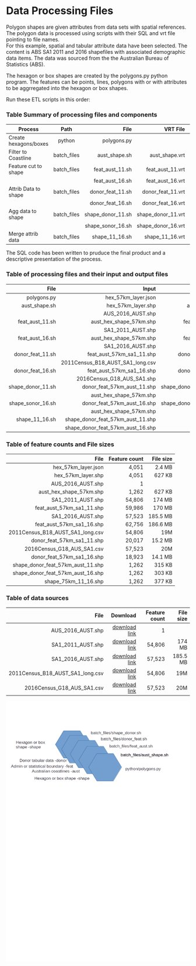 # Data Processing Files
Polygon shapes are given attributes from data sets with spatial references. The polygon data is processed using scripts with their SQL and vrt file pointing to file names.  
For this example, spatial and tabular attribute data have been selected. The content is ABS SA1 2011 and 2016 shapefiles with associated demographic data items. The data was sourced from the the Australian Bureau of Statistics (ABS).

The hexagon or box shapes are created by the polygons.py python program. The features can be points, lines, polygons with or with attributes to be aggrregated into the hexagon or box shapes.

Run these ETL scripts in this order:

### Table Summary of processing files and components

| Process               | Path        | File              | VRT File           | SQL File           |
| --------------------- |:-----------:| -----------------:|-------------------:|-------------------:|
| Create hexagons/boxes | python      | polygons.py       |                    |
| Filter to Coastline   | batch_files | aust_shape.sh     | aust_shape.vrt     | aust_shape.sql     |
| Feature cut to shape  | batch_files | feat_aust_11.sh   | feat_aust_11.vrt   | feat_aust_11.sql   |
|                       |             | feat_aust_16.sh   | feat_aust_16.vrt   | feat_aust_16.sql   |
| Attrib Data to shape  | batch_files | donor_feat_11.sh  | donor_feat_11.vrt  | donor_feat_11.sql  |
|                       |             | donor_feat_16.sh  | donor_feat_16.vrt  | donor_feat_16.sql  |
| Agg data to shape     | batch_files | shape_donor_11.sh | shape_donor_11.vrt | shape_donor_11.sql |
|                       |             | shape_sonor_16.sh | shape_donor_16.vrt | shape_donor_16.sql |
| Merge attrib data     | batch_files | shape_11_16.sh    | shape_11_16.vrt    | shape_11_16.sql    |

The SQL code has been written to pruduce the final product and a descriptive presentation of the process.

### Table of processing files and their input and output files

| File             | Input                            | Output                           |
| ----------------:|---------------------------------:|---------------------------------:|
| polygons.py      | hex_57km_layer.json              | hex_57km_layer.shp               |
| aust_shape.sh    | hex_57km_layer.shp               | aust_hex_shape_57km.shp          |
|                  | AUS_2016_AUST.shp                | a                                |
| feat_aust_11.sh  | aust_hex_shape_57km.shp          | feat_aust_57km_sa1_11.shp        | 
|                  | SA1_2011_AUST.shp                |                                  | 
| feat_aust_16.sh  | aust_hex_shape_57km.shp          | feat_aust_57km_sa1_11.shp        |
|                  | SA1_2016_AUST.shp                |                                  |
| donor_feat_11.sh | feat_aust_57km_sa1_11.shp        | donor_feat_57km_aust_11.shp      |
|                  | 2011Census_B18_AUST_SA1_long.csv |                                  |
| donor_feat_16.sh | feat_aust_57km_sa1_16.shp        | donor_feat_57km_aust_16.shp      |
|                  | 2016Census_G18_AUS_SA1.shp       |                                  |
| shape_donor_11.sh| donor_feat_57km_aust_11.shp      |shape_donor_feat_57km_aust_11.shp |
|                  | aust_hex_shape_57km.shp          |                                  |
| shape_sonor_16.sh| donor_feat_57km_aust_16.shp      |shape_donor_feat_57km_aust_16.shp |
|                  | aust_hex_shape_57km.shp          |                                  |
| shape_11_16.sh   |shape_donor_feat_57km_aust_11.shp | shape_75km_11_16.shp             |
|                  |shape_donor_feat_57km_aust_16.shp |                                  |

### Table of feature counts and File sizes

| File                              | Feature count  | File size |
| ---------------------------------:|---------------:|----------:|
| hex_57km_layer.json               | 4,051          | 2.4 MB    |
| hex_57km_layer.shp                | 4,051          | 627 KB    |
| AUS_2016_AUST.shp                 | 1              |           |
| aust_hex_shape_57km.shp           | 1,262          | 627 KB    |
| SA1_2011_AUST.shp                 | 54,806         | 174 MB    |
| feat_aust_57km_sa1_11.shp         | 59,986         | 170 MB    |
| SA1_2016_AUST.shp                 | 57,523         | 185.5 MB  |
| feat_aust_57km_sa1_16.shp         | 62,756         | 186.6 MB  |
| 2011Census_B18_AUST_SA1_long.csv  | 54,806         | 19M       |
| donor_feat_57km_sa1_11.shp        | 20,017         | 15.2 MB   |
| 2016Census_G18_AUS_SA1.csv        | 57,523         | 20M       |
| donor_feat_57km_sa1_16.shp        | 18,923         | 14.1 MB   |
| shape_donor_feat_57km_aust_11.shp | 1,262          | 315 KB    |
| shape_donor_feat_57km_aust_16.shp | 1,262          | 303 KB    |
| shape_75km_11_16.shp              | 1,262          | 377 KB    |

### Table of data sources

| File                              | Download      | Feature count  | File size |
| ---------------------------------:|--------------:|---------------:|----------:|
| AUS_2016_AUST.shp                 |[download link](https://www.google.com)| 1              |           |
| SA1_2011_AUST.shp                 |[download link](https://www.google.com)| 54,806         | 174 MB    |
| SA1_2016_AUST.shp                 |[download link](https://www.google.com)| 57,523         | 185.5 MB  |
| 2011Census_B18_AUST_SA1_long.csv  |[download link](https://www.google.com)| 54,806         | 19M       |
| 2016Census_G18_AUS_SA1.csv        |[download link](https://www.google.com)| 57,523         | 20M       |


![alt text](https://raw.githubusercontent.com/gisisfun/map_polygons/master/batch_files/processes.png "Logo Title Text 1")

